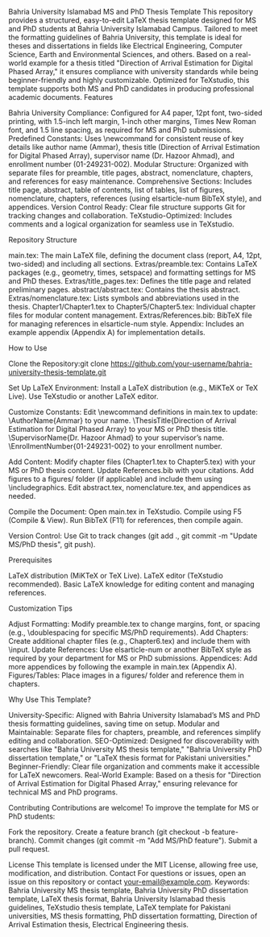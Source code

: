 Bahria University Islamabad MS and PhD Thesis Template
This repository provides a structured, easy-to-edit LaTeX thesis template designed for MS and PhD students at Bahria University Islamabad Campus. Tailored to meet the formatting guidelines of Bahria University, this template is ideal for theses and dissertations in fields like Electrical Engineering, Computer Science, Earth and Environmental Sciences, and others. Based on a real-world example for a thesis titled "Direction of Arrival Estimation for Digital Phased Array," it ensures compliance with university standards while being beginner-friendly and highly customizable. Optimized for TeXstudio, this template supports both MS and PhD candidates in producing professional academic documents.
Features

Bahria University Compliance: Configured for A4 paper, 12pt font, two-sided printing, with 1.5-inch left margin, 1-inch other margins, Times New Roman font, and 1.5 line spacing, as required for MS and PhD submissions.
Predefined Constants: Uses \newcommand for consistent reuse of key details like author name (Ammar), thesis title (Direction of Arrival Estimation for Digital Phased Array), supervisor name (Dr. Hazoor Ahmad), and enrollment number (01-249231-002).
Modular Structure: Organized with separate files for preamble, title pages, abstract, nomenclature, chapters, and references for easy maintenance.
Comprehensive Sections: Includes title page, abstract, table of contents, list of tables, list of figures, nomenclature, chapters, references (using elsarticle-num BibTeX style), and appendices.
Version Control Ready: Clear file structure supports Git for tracking changes and collaboration.
TeXstudio-Optimized: Includes comments and a logical organization for seamless use in TeXstudio.

Repository Structure

main.tex: The main LaTeX file, defining the document class (report, A4, 12pt, two-sided) and including all sections.
Extras/preamble.tex: Contains LaTeX packages (e.g., geometry, times, setspace) and formatting settings for MS and PhD theses.
Extras/title_pages.tex: Defines the title page and related preliminary pages.
abstract/abstract.tex: Contains the thesis abstract.
Extras/nomenclature.tex: Lists symbols and abbreviations used in the thesis.
Chapter1/Chapter1.tex to Chapter5/Chapter5.tex: Individual chapter files for modular content management.
Extras/References.bib: BibTeX file for managing references in elsarticle-num style.
Appendix: Includes an example appendix (Appendix A) for implementation details.

How to Use

Clone the Repository:git clone https://github.com/your-username/bahria-university-thesis-template.git


Set Up LaTeX Environment:
Install a LaTeX distribution (e.g., MiKTeX or TeX Live).
Use TeXstudio or another LaTeX editor.


Customize Constants:
Edit \newcommand definitions in main.tex to update:
\AuthorName{Ammar} to your name.
\ThesisTitle{Direction of Arrival Estimation for Digital Phased Array} to your MS or PhD thesis title.
\SupervisorName{Dr. Hazoor Ahmad} to your supervisor’s name.
\EnrollmentNumber{01-249231-002} to your enrollment number.




Add Content:
Modify chapter files (Chapter1.tex to Chapter5.tex) with your MS or PhD thesis content.
Update References.bib with your citations.
Add figures to a figures/ folder (if applicable) and include them using \includegraphics.
Edit abstract.tex, nomenclature.tex, and appendices as needed.


Compile the Document:
Open main.tex in TeXstudio.
Compile using F5 (Compile & View).
Run BibTeX (F11) for references, then compile again.


Version Control:
Use Git to track changes (git add ., git commit -m "Update MS/PhD thesis", git push).



Prerequisites

LaTeX distribution (MiKTeX or TeX Live).
LaTeX editor (TeXstudio recommended).
Basic LaTeX knowledge for editing content and managing references.

Customization Tips

Adjust Formatting: Modify preamble.tex to change margins, font, or spacing (e.g., \doublespacing for specific MS/PhD requirements).
Add Chapters: Create additional chapter files (e.g., Chapter6.tex) and include them with \input.
Update References: Use elsarticle-num or another BibTeX style as required by your department for MS or PhD submissions.
Appendices: Add more appendices by following the example in main.tex (Appendix A).
Figures/Tables: Place images in a figures/ folder and reference them in chapters.

Why Use This Template?

University-Specific: Aligned with Bahria University Islamabad’s MS and PhD thesis formatting guidelines, saving time on setup.
Modular and Maintainable: Separate files for chapters, preamble, and references simplify editing and collaboration.
SEO-Optimized: Designed for discoverability with searches like "Bahria University MS thesis template," "Bahria University PhD dissertation template," or "LaTeX thesis format for Pakistani universities."
Beginner-Friendly: Clear file organization and comments make it accessible for LaTeX newcomers.
Real-World Example: Based on a thesis for "Direction of Arrival Estimation for Digital Phased Array," ensuring relevance for technical MS and PhD programs.

Contributing
Contributions are welcome! To improve the template for MS or PhD students:

Fork the repository.
Create a feature branch (git checkout -b feature-branch).
Commit changes (git commit -m "Add MS/PhD feature").
Submit a pull request.

License
This template is licensed under the MIT License, allowing free use, modification, and distribution.
Contact
For questions or issues, open an issue on this repository or contact your-email@example.com.
Keywords: Bahria University MS thesis template, Bahria University PhD dissertation template, LaTeX thesis format, Bahria University Islamabad thesis guidelines, TeXstudio thesis template, LaTeX template for Pakistani universities, MS thesis formatting, PhD dissertation formatting, Direction of Arrival Estimation thesis, Electrical Engineering thesis.
